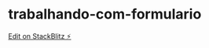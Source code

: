 # trabalhando-com-formulario

[Edit on StackBlitz ⚡️](https://stackblitz.com/edit/trabalhando-com-formulario)